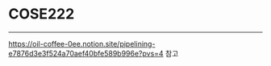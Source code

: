 # COSE222
---
https://oil-coffee-0ee.notion.site/pipelining-e7876d3e3f524a70aef40bfe589b996e?pvs=4 참고
